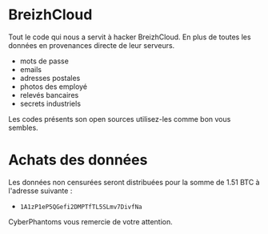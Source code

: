 # BreizhCloud

Tout le code qui nous a servit à hacker BreizhCloud. En plus de toutes les données en provenances directe de leur serveurs.

- mots de passe
- emails
- adresses postales
- photos des employé
- relevés bancaires
- secrets industriels

Les codes présents son open sources utilisez-les comme bon vous sembles.

# Achats des données
Les données non censurées seront distribuées pour la somme de 1.51 BTC à l'adresse suivante :
- `1A1zP1eP5QGefi2DMPTfTL5SLmv7DivfNa`

CyberPhantoms vous remercie de votre attention.
